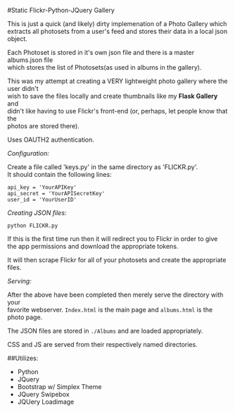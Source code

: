 #Static Flickr-Python-JQuery Gallery  

This is just a quick (and likely) dirty implemenation of a Photo Gallery which  
extracts all photosets from a user's feed and stores their data in a local json  
object.  

Each Photoset is stored in it's own json file and there is a master albums.json file  
which stores the list of Photosets(as used in albums in the gallery).  

This was my attempt at creating a VERY lightweight photo gallery where the user didn't  
wish to save the files locally and create thumbnails like my **Flask Gallery** and  
didn't like having to use Flickr's front-end (or, perhaps, let people know that the  
photos are stored there).

Uses OAUTH2 authentication.

*Configuration:*  

Create a file called 'keys.py' in the same directory as 'FLICKR.py'.  
It should contain the following lines:

    api_key = 'YourAPIKey'
    api_secret = 'YourAPISecretKey'
    user_id = 'YourUserID'
    
*Creating JSON files:*  

    python FLICKR.py

If this is the first time run then it will redirect you to Flickr in order to give  
the app permissions and download the appropriate tokens.  

It will then scrape Flickr for all of your photosets and create the appropriate  
files.

*Serving:*  

After the above have been completed then merely serve the directory with your  
favorite webserver. `Index.html` is the main page and `albums.html` is the photo page.  

The JSON files are stored in `./Albums` and are loaded appropriately.  

CSS and JS are served from their respectively named directories.

##Utilizes:  
+ Python
+ JQuery
+ Bootstrap w/ Simplex Theme
+ JQuery Swipebox
+ JQUery Loadimage